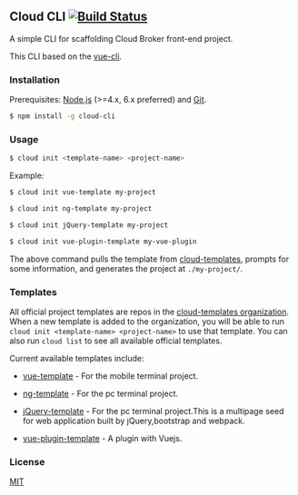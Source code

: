## Cloud CLI [![Build Status](https://travis-ci.org/cklwblove/cloud-cli.svg?branch=master)](https://travis-ci.org/cklwblove/cloud-cli)

A simple CLI for scaffolding Cloud Broker front-end project.

This CLI based on the [vue-cli](https://github.com/vuejs/vue-cli/).

### Installation

Prerequisites: [Node.js](https://nodejs.org/en/) (>=4.x, 6.x preferred) and [Git](https://git-scm.com/).

``` bash
$ npm install -g cloud-cli
```

### Usage

``` bash
$ cloud init <template-name> <project-name>
```

Example:

``` bash
$ cloud init vue-template my-project

$ cloud init ng-template my-project

$ cloud init jQuery-template my-project

$ cloud init vue-plugin-template my-vue-plugin
```

The above command pulls the template from [cloud-templates](https://github.com/cloud-templates), prompts for some information, and generates the project at `./my-project/`.

### Templates

 All official project templates are repos in the [cloud-templates organization](https://github.com/cloud-templates). When a new template is added to the organization, you will be able to run `cloud init <template-name> <project-name>` to use that template. You can also run `cloud list` to see all available official templates.
 
 Current available templates include:
 
 - [vue-template](https://github.com/cloud-templates/vue-template) - For the mobile terminal project.
 
 - [ng-template](https://github.com/cloud-templates/ng-template) - For the pc terminal project.
 
  - [jQuery-template](https://github.com/cloud-templates/jQuery-template) - For the pc terminal project.This is a multipage seed for web application built by jQuery,bootstrap and webpack.

  - [vue-plugin-template](https://github.com/cloud-templates/vue-plugin-template) - A plugin with Vuejs.

 
### License

[MIT](http://opensource.org/licenses/MIT)
